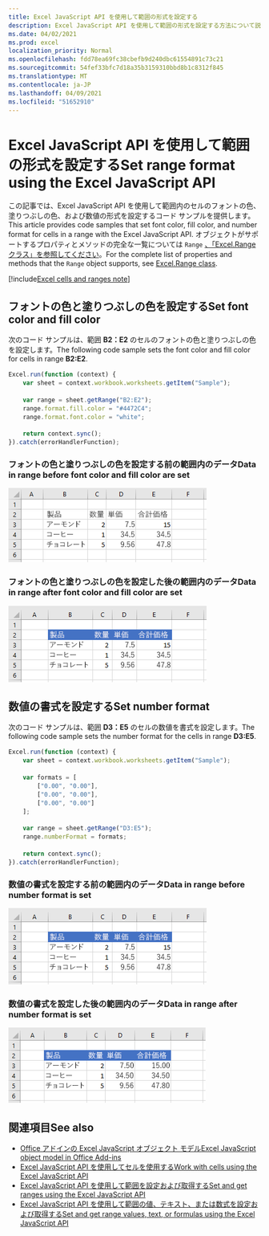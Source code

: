```yaml
---
title: Excel JavaScript API を使用して範囲の形式を設定する
description: Excel JavaScript API を使用して範囲の形式を設定する方法について説明します。
ms.date: 04/02/2021
ms.prod: excel
localization_priority: Normal
ms.openlocfilehash: fdd78ea69fc38cbefb9d240dbc61554891c73c21
ms.sourcegitcommit: 54fef33bfc7d18a35b3159310bbd8b1c8312f845
ms.translationtype: MT
ms.contentlocale: ja-JP
ms.lasthandoff: 04/09/2021
ms.locfileid: "51652910"
---
```

# <a name="set-range-format-using-the-excel-javascript-api"></a><span data-ttu-id="93be8-103">Excel JavaScript API を使用して範囲の形式を設定する</span><span class="sxs-lookup"><span data-stu-id="93be8-103">Set range format using the Excel JavaScript API</span></span>

<span data-ttu-id="93be8-104">この記事では、Excel JavaScript API を使用して範囲内のセルのフォントの色、塗りつぶしの色、および数値の形式を設定するコード サンプルを提供します。</span><span class="sxs-lookup"><span data-stu-id="93be8-104">This article provides code samples that set font color, fill color, and number format for cells in a range with the Excel JavaScript API.</span></span> <span data-ttu-id="93be8-105">オブジェクトがサポートするプロパティとメソッドの完全な一覧については `Range` [、「Excel.Range クラス」を参照してください](/javascript/api/excel/excel.range)。</span><span class="sxs-lookup"><span data-stu-id="93be8-105">For the complete list of properties and methods that the `Range` object supports, see [Excel.Range class](/javascript/api/excel/excel.range).</span></span>

[!include[Excel cells and ranges note](../includes/note-excel-cells-and-ranges.md)]

## <a name="set-font-color-and-fill-color"></a><span data-ttu-id="93be8-106">フォントの色と塗りつぶしの色を設定する</span><span class="sxs-lookup"><span data-stu-id="93be8-106">Set font color and fill color</span></span>

<span data-ttu-id="93be8-107">次のコード サンプルは、範囲 **B2：E2** のセルのフォントの色と塗りつぶしの色を設定します。</span><span class="sxs-lookup"><span data-stu-id="93be8-107">The following code sample sets the font color and fill color for cells in range **B2:E2**.</span></span>

```js
Excel.run(function (context) {
    var sheet = context.workbook.worksheets.getItem("Sample");

    var range = sheet.getRange("B2:E2");
    range.format.fill.color = "#4472C4";
    range.format.font.color = "white";

    return context.sync();
}).catch(errorHandlerFunction);
```

### <a name="data-in-range-before-font-color-and-fill-color-are-set"></a><span data-ttu-id="93be8-108">フォントの色と塗りつぶしの色を設定する前の範囲内のデータ</span><span class="sxs-lookup"><span data-stu-id="93be8-108">Data in range before font color and fill color are set</span></span>

![書式設定する前の Excel のデータ](../images/excel-ranges-format-before.png)

### <a name="data-in-range-after-font-color-and-fill-color-are-set"></a><span data-ttu-id="93be8-110">フォントの色と塗りつぶしの色を設定した後の範囲内のデータ</span><span class="sxs-lookup"><span data-stu-id="93be8-110">Data in range after font color and fill color are set</span></span>

![書式設定した後の Excel のデータ](../images/excel-ranges-format-font-and-fill.png)

## <a name="set-number-format"></a><span data-ttu-id="93be8-112">数値の書式を設定する</span><span class="sxs-lookup"><span data-stu-id="93be8-112">Set number format</span></span>

<span data-ttu-id="93be8-113">次のコード サンプルは、範囲 **D3：E5** のセルの数値を書式を設定します。</span><span class="sxs-lookup"><span data-stu-id="93be8-113">The following code sample sets the number format for the cells in range **D3:E5**.</span></span>

```js
Excel.run(function (context) {
    var sheet = context.workbook.worksheets.getItem("Sample");

    var formats = [
        ["0.00", "0.00"],
        ["0.00", "0.00"],
        ["0.00", "0.00"]
    ];

    var range = sheet.getRange("D3:E5");
    range.numberFormat = formats;

    return context.sync();
}).catch(errorHandlerFunction);
```

### <a name="data-in-range-before-number-format-is-set"></a><span data-ttu-id="93be8-114">数値の書式を設定する前の範囲内のデータ</span><span class="sxs-lookup"><span data-stu-id="93be8-114">Data in range before number format is set</span></span>

![数値形式が設定される前の Excel のデータ](../images/excel-ranges-format-font-and-fill.png)

### <a name="data-in-range-after-number-format-is-set"></a><span data-ttu-id="93be8-116">数値の書式を設定した後の範囲内のデータ</span><span class="sxs-lookup"><span data-stu-id="93be8-116">Data in range after number format is set</span></span>

![数値形式が設定された後の Excel のデータ](../images/excel-ranges-format-numbers.png)

## <a name="see-also"></a><span data-ttu-id="93be8-118">関連項目</span><span class="sxs-lookup"><span data-stu-id="93be8-118">See also</span></span>

- [<span data-ttu-id="93be8-119">Office アドインの Excel JavaScript オブジェクト モデル</span><span class="sxs-lookup"><span data-stu-id="93be8-119">Excel JavaScript object model in Office Add-ins</span></span>](excel-add-ins-core-concepts.md)
- [<span data-ttu-id="93be8-120">Excel JavaScript API を使用してセルを使用する</span><span class="sxs-lookup"><span data-stu-id="93be8-120">Work with cells using the Excel JavaScript API</span></span>](excel-add-ins-cells.md)
- [<span data-ttu-id="93be8-121">Excel JavaScript API を使用して範囲を設定および取得する</span><span class="sxs-lookup"><span data-stu-id="93be8-121">Set and get ranges using the Excel JavaScript API</span></span>](excel-add-ins-ranges-set-get.md)
- [<span data-ttu-id="93be8-122">Excel JavaScript API を使用して範囲の値、テキスト、または数式を設定および取得する</span><span class="sxs-lookup"><span data-stu-id="93be8-122">Set and get range values, text, or formulas using the Excel JavaScript API</span></span>](excel-add-ins-ranges-set-get-values.md)
